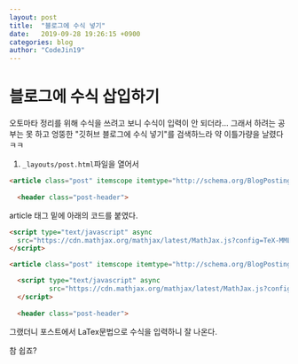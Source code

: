 ```yaml
---
layout: post
title:  "블로그에 수식 넣기"
date:   2019-09-28 19:26:15 +0900
categories: blog
author: "CodeJin19"
---
```

# 블로그에 수식 삽입하기
오토마타 정리를 위해 수식을 쓰려고 보니 수식이 입력이 안 되더라...
그래서 하려는 공부는 못 하고 엉뚱한 "깃허브 블로그에 수식 넣기"를 검색하느라 약 이틀가량을 날렸다 ㅋㅋ

1. `_layouts/post.html`파일을 열어서

```html
<article class="post" itemscope itemtype="http://schema.org/BlogPosting">
  
  <header class="post-header">
```

article 태그 밑에 아래의 코드를 붙였다.

```html
<script type="text/javascript" async
  src="https://cdn.mathjax.org/mathjax/latest/MathJax.js?config=TeX-MML-AM_CHTML">
</script>
```

```html
<article class="post" itemscope itemtype="http://schema.org/BlogPosting">

  <script type="text/javascript" async
          src="https://cdn.mathjax.org/mathjax/latest/MathJax.js?config=TeX-MML-AM_CHTML">
  </script>
  
  <header class="post-header">
```

그랬더니 포스트에서 LaTex문법으로 수식을 입력하니 잘 나온다.


참 쉽죠?
